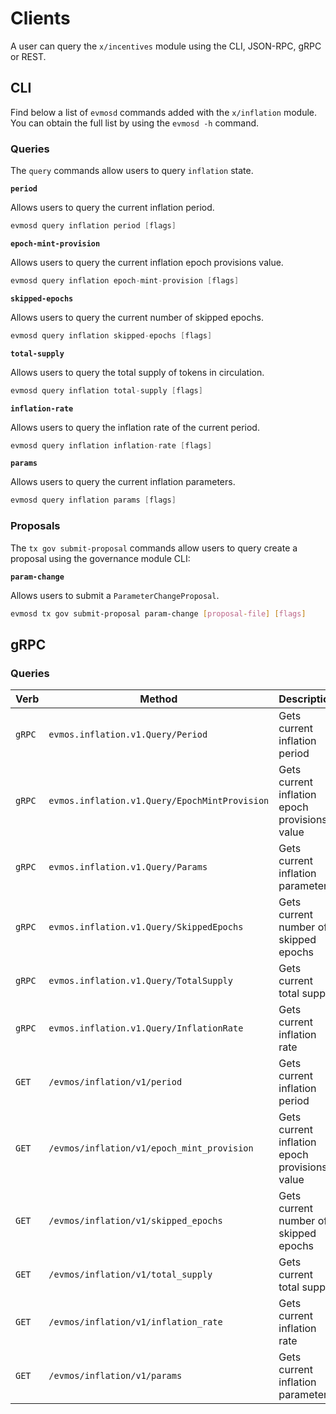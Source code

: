 <!--
order: 8
-->

# Clients

A user can query the `x/incentives` module using the CLI, JSON-RPC, gRPC or
REST.

## CLI

Find below a list of `evmosd` commands added with the `x/inflation` module. You
can obtain the full list by using the `evmosd -h` command.

### Queries

The `query` commands allow users to query `inflation` state.

**`period`**

Allows users to query the current inflation period.

```go
evmosd query inflation period [flags]
```

**`epoch-mint-provision`**

Allows users to query the current inflation epoch provisions value.

```go
evmosd query inflation epoch-mint-provision [flags]
```

**`skipped-epochs`**

Allows users to query the current number of skipped epochs.

```go
evmosd query inflation skipped-epochs [flags]
```

**`total-supply`**

Allows users to query the total supply of tokens in circulation.

```go
evmosd query inflation total-supply [flags]
```

**`inflation-rate`**

Allows users to query the inflation rate of the current period.

```go
evmosd query inflation inflation-rate [flags]
```

**`params`**

Allows users to query the current inflation parameters.

```go
evmosd query inflation params [flags]
```

### Proposals

The `tx gov submit-proposal` commands allow users to query create a proposal
using the governance module CLI:

**`param-change`**

Allows users to submit a `ParameterChangeProposal`.

```bash
evmosd tx gov submit-proposal param-change [proposal-file] [flags]
```

## gRPC

### Queries

| Verb   | Method                                        | Description                                   |
| ------ | --------------------------------------------- | --------------------------------------------- |
| `gRPC` | `evmos.inflation.v1.Query/Period`             | Gets current inflation period                 |
| `gRPC` | `evmos.inflation.v1.Query/EpochMintProvision` | Gets current inflation epoch provisions value |
| `gRPC` | `evmos.inflation.v1.Query/Params`             | Gets current inflation parameters             |
| `gRPC` | `evmos.inflation.v1.Query/SkippedEpochs`      | Gets current number of skipped epochs         |
| `gRPC` | `evmos.inflation.v1.Query/TotalSupply`        | Gets current total supply                     |
| `gRPC` | `evmos.inflation.v1.Query/InflationRate`      | Gets current inflation rate                   |
| `GET`  | `/evmos/inflation/v1/period`                  | Gets current inflation period                 |
| `GET`  | `/evmos/inflation/v1/epoch_mint_provision`    | Gets current inflation epoch provisions value |
| `GET`  | `/evmos/inflation/v1/skipped_epochs`          | Gets current number of skipped epochs         |
| `GET`  | `/evmos/inflation/v1/total_supply`          | Gets current total supply                     |
| `GET`  | `/evmos/inflation/v1/inflation_rate`          | Gets current inflation rate                   |
| `GET`  | `/evmos/inflation/v1/params`                  | Gets current inflation parameters             |
